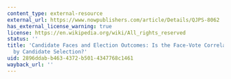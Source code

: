 ```yaml
---
content_type: external-resource
external_url: https://www.nowpublishers.com/article/Details/QJPS-8062
has_external_license_warning: true
license: https://en.wikipedia.org/wiki/All_rights_reserved
status: ''
title: 'Candidate Faces and Election Outcomes: Is the Face-Vote Correlation Caused
  by Candidate Selection?'
uid: 2896ddab-b463-4372-b501-4347768c1461
wayback_url: ''
---
```

